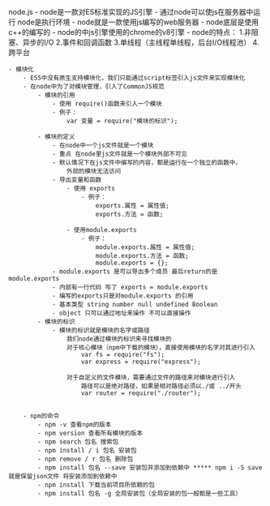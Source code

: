 node.js
	- node是一款对ES标准实现的JS引擎
	- 通过node可以使js在服务器中运行  node是执行环境
	- node就是一款使用js编写的web服务器
	- node底层是使用c++的编写的
	- node的中js引擎使用的chrome的v8引擎
	- node的特点：
		1.非阻塞、异步的I/O
		2.事件和回调函数
		3.单线程（主线程单线程，后台I/O线程池）
		4.跨平台
		
	- 模块化
		- ES5中没有原生支持模块化，我们只能通过script标签引入js文件来实现模块化
		- 在node中为了对模块管理，引入了CommonJS规范
			- 模块的引用
				- 使用 require()函数来引入一个模块
				- 例子：
					var 变量 = require("模块的标识");
				
			- 模块的定义
				- 在node中一个js文件就是一个模块
				- 重点 在node里js文件就是一个模块外部不可见
				- 默认情况下在js文件中编写的内容，都是运行在一个独立的函数中，
					外部的模块无法访问
				- 导出变量和函数
					- 使用 exports 
						- 例子：
							exports.属性 = 属性值;
							exports.方法 = 函数;
							
					- 使用module.exports
						- 例子：
							module.exports.属性 = 属性值;
							module.exports.方法 = 函数;
							module.exports = {};
			    - module.exports 是可以导出多个成员 最后return的是module.exports
			    - 内部有一行代码 写了 exports = module.exports
			    - 编写的exports只是对module.exports 的引用
			    - 基本类型 string number null undefined Boolean
			    - object 只可以通过地址来操作 不可以直接操作
			- 模块的标识
				- 模块的标识就是模块的名字或路径
					我们node通过模块的标识来寻找模块的
					对于核心模块（npm中下载的模块），直接使用模块的名字对其进行引入
						var fs = require("fs");
						var express = require("express");
						
					对于自定义的文件模块，需要通过文件的路径来对模块进行引入
						路径可以是绝对路径，如果是相对路径必须以./或 ../开头
						var router = require("./router");
						
						
		- npm的命令
			- npm -v 查看npm的版本
			- npm version 查看所有模块的版本
			- npm search 包名 搜索包
			- npm install / i 包名 安装包
			- npm remove / r 包名 删除包
			- npm install 包名 --save 安装包并添加到依赖中 ***** npm i -S save 就是保留json文件 将安装添加到依赖中
			- npm install 下载当前项目所依赖的包
			- npm install 包名 -g 全局安装包（全局安装的包一般都是一些工具）